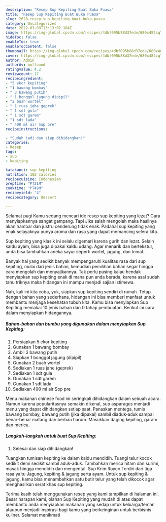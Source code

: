 ```yaml
---
description: "Resep Sup Kepiting Buat Buka Puasa"
title: "Resep Sup Kepiting Buat Buka Puasa"
slug: 2628-resep-sup-kepiting-buat-buka-puasa
category: Uncategorized
date: 2022-03-08T13:13:02.184Z
image: https://img-global.cpcdn.com/recipes/4dbf095b88d37ede/680x482cq70/sup-kepiting-foto-resep-utama.jpg
hideToc: false
enableToc: true
enableTocContent: false
thumbnail: https://img-global.cpcdn.com/recipes/4dbf095b88d37ede/680x482cq70/sup-kepiting-foto-resep-utama.jpg
cover: https://img-global.cpcdn.com/recipes/4dbf095b88d37ede/680x482cq70/sup-kepiting-foto-resep-utama.jpg
author: Admin
authorAv: notfound
ratingvalue: 4.2
reviewcount: 17
recipeingredient:
- "5 ekor kepiting"
- "1 bawang bombay"
- " 3 bawang putih"
- " 1 bonggol jagung dipipil"
- "2 buah wortel"
- " 1 ruas jahe geprek"
- " 1 sdt gula"
- " 1 sdt garem"
- "1 sdt lada"
- " 400 ml air Sop pre"
recipeinstructions:

- "Sudah jadi dan siap dihidangkan!"
categories:
- Resep
tags:
- sup
- kepiting

katakunci: sup kepiting 
nutrition: 102 calories
recipecuisine: Indonesian
preptime: "PT21M"
cooktime: "PT49M"
recipeyield: "4"
recipecategory: Dessert

---
```



Selamat pagi Kamu sedang mencari ide resep sup kepiting yang lezat? Cara menyiapkannya sangat gampang. Tapi Jika salah mengolah maka hasilnya akan hambar dan justru cenderung tidak enak. Padahal sup kepiting yang enak selayaknya punya aroma dan rasa yang dapat memancing selera kita.


Sup kepiting yang klasik ini selalu digemari karena gurih dan lezat. Selain kaldu ayam, bisa juga dipakai kaldu udang. Agar menarik dan bertekstur, anda bisa tambahkan aneka sayur seperti wortel, jagung, dan tomat.

Banyak hal yang sedikit banyak mempengaruhi kualitas rasa dari sup kepiting, mulai dari jenis bahan, kemudian pemilihan bahan segar hingga cara mengolah dan menyajikannya. Tak perlu pusing kalau hendak menyiapkan sup kepiting enak di mana pun anda berada, karena asal sudah tahu triknya maka hidangan ini mampu menjadi sajian istimewa.


Nah, kali ini kita coba, yuk, siapkan sup kepiting sendiri di rumah. Tetap dengan bahan yang sederhana, hidangan ini bisa memberi manfaat untuk membantu menjaga kesehatan tubuh kita. Kamu bisa menyiapkan Sup Kepiting memakai 10 jenis bahan dan 0 tahap pembuatan. Berikut ini cara dalam menyiapkan hidangannya.

<!--inarticleads1-->

##### Bahan-bahan dan bumbu yang digunakan dalam menyiapkan Sup Kepiting:

1. Persiapkan 5 ekor kepiting
1. Gunakan 1 bawang bombay
1. Ambil  3 bawang putih
1. Siapkan  1 bonggol jagung (dipipil)
1. Gunakan 2 buah wortel
1. Sediakan  1 ruas jahe (geprek)
1. Sediakan  1 sdt gula
1. Gunakan  1 sdt garem
1. Gunakan 1 sdt lada
1. Sediakan  400 ml air Sop pre


Menu makanan chinese food ini seringkali dihidangkan dalam sebuah acara. Namun karena popularitasnya semakin dikenal, sup asparagus menjadi menu yang dapat dihidangkan setiap saat. Panaskan mentega, tumis bawang bombay, bawang putih (jika dipakai) sambil diaduk-aduk sampai benar-benar matang dan berbau harum. Masukkan daging kepiting, garam dan merica. 

<!--inarticleads2-->

##### Langkah-langkah untuk buat Sup Kepiting:


1. Selesai dan siap dihidangkan!

Tuangkan tumisan kepiting ke dalam kaldu mendidih. Tuangi telur kocok sedikit demi sedikit sambil aduk-aduk. Tambahkan merica hitam dan surimi, masak hingga mendidih dan mengental. Sup Krim Royco Terdiri dari tiga rasa yaitu Jagung, kepiting &amp; jagung serta ayam. Untuk sup kepiting &amp; jagung, kamu bisa menambahkan satu butir telur yang telah dikocok agar menghasilkan serat khas sup kepiting. 

Terima kasih telah menggunakan resep yang kami tampilkan di halaman ini. Besar harapan kami, olahan Sup Kepiting yang mudah di atas dapat membantu anda menyiapkan makanan yang sedap untuk keluarga/teman ataupun menjadi inspirasi bagi kamu yang berkeinginan untuk berbisnis kuliner. Selamat menikmati
